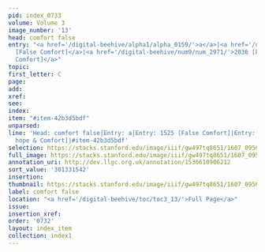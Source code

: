 ```yaml
---
pid: index_0733
volume: Volume 3
image_number: '13'
head: comfort false
entry: "<a href='/digital-beehive/alpha1/alpha_0159/'>a</a>|<a href='/digital-beehive/num7/num_2261/'>1525
  [False Comfort]</a>|<a href='/digital-beehive/num9/num_2971/'>2036 [False hope &
  Comfort]</a>"
topic:
first_letter: C
page:
add:
xref:
see:
index:
item: "#item-42b3d5bdf"
unparsed:
line: 'Head: comfort false|Entry: a|Entry: 1525 [False Comfort]|Entry: 2036 [False
  hope & Comfort]|#item-42b3d5bdf'
selection: https://stacks.stanford.edu/image/iiif/gw497tq8651/1607_0956/1543,1542,697,130/full/0/default.jpg
full_image: https://stacks.stanford.edu/image/iiif/gw497tq8651/1607_0956/full/full/0/default.jpg
annotation_uri: http://dev.llgc.org.uk/annotation/1536610906212
sort_value: '301331542'
insertion:
thumbnail: https://stacks.stanford.edu/image/iiif/gw497tq8651/1607_0956/1543,1542,697,130/150,/0/default.jpg
label: comfort false
location: "<a href='/digital-beehive/toc/toc3_13/'>Full Page</a>"
issue:
insertion_xref:
order: '0732'
layout: index_item
collection: index1
---
```

